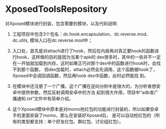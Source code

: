 # XposedToolsRepository
对Xposed模块进行封装，包含需要的模块，以及代码说明
1. 工程项目中包含3个包名：dc.hook.encapsulation、dc.reverse.mod、dc.utils, 模块入口在dc.reverse.mod中；

2. 入口处，首先是对attach进行了hook，然后在内层再对真正要hook的函数进行hook，这样做的目的是因为当某个apk的
dex很多时，其中的一些并不一定在一开始就加载到内存，这时如果正巧对那个dex中的函数进行hook时，会找不到那个函数，
但dex加载时，attach必然会先调用，这个函数被hook了，Xposed中会调回调函数，然后再hook dex中函数，此时必然能找
到。

3. 在模块中还注册了一个广播，这个广播在逆向分析中是很大的，为分析者想安卓中提供参数，然后反射调用安卓中的方法
起到很大作用，项目中“adb发广播通知.txt”文件中有简单介绍。

4. 这个Xposed模块中原本是对momo抢红包的功能进行封装的，所以如果安卓手机里面安装了momo，那么在安装好Xposed后，
是可以自动抢红包的（所有的类型都支持：单个好友红包、群红包、讨论组红包）。
